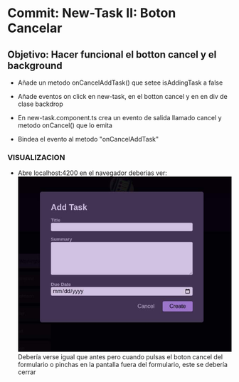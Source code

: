 # **Commit: New-Task II: Boton Cancelar**

## Objetivo: Hacer funcional el botton cancel y el background

- Añade un metodo onCancelAddTask() que setee
  isAddingTask a false

- Añade eventos on click en new-task, en el botton cancel y
  en en div de clase backdrop

- En new-task.component.ts crea un evento<void> de salida llamado cancel
  y metodo onCancel() que lo emita

- Bindea el evento al metodo "onCancelAddTask"

### VISUALIZACION

- Abre localhost:4200 en el navegador deberias ver:
  ![El Fondo y el boton cancel, son dinamicos](./htmlOutput.png)
  Debería verse igual que antes pero cuando pulsas el boton cancel
  del formulario o pinchas en la pantalla fuera del formulario,
  este se debería cerrar
